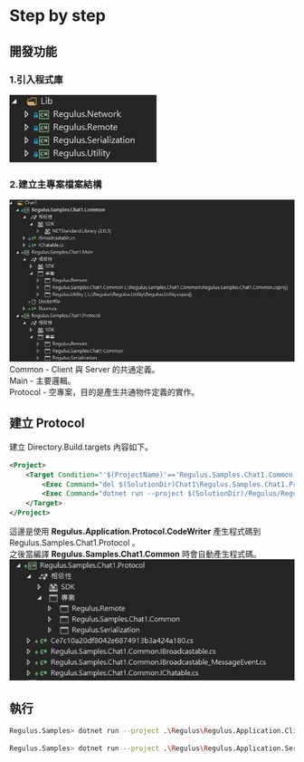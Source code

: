 # Step by step

## 開發功能
### 1.引入程式庫  
![程式庫](./doc/lib-refs.jpg)  
### 2.建立主專案檔案結構  
![檔案路徑](./doc/files-struct.jpg)  
Common - Client 與 Server 的共通定義。  
Main - 主要邏輯。  
Protocol - 空專案，目的是產生共通物件定義的實作。  
## 建立 Protocol
建立 Directory.Build.targets 內容如下。
``` xml
<Project>
    <Target Condition="'$(ProjectName)'=='Regulus.Samples.Chat1.Common' And '$(SolutionDir)'!='*Undefined*'" Name="CreateProtocol" BeforeTargets="Build">
        <Exec Command="del $(SolutionDir)Chat1\Regulus.Samples.Chat1.Protocol\*.cs /q"/>
        <Exec Command="dotnet run --project $(SolutionDir)/Regulus/Regulus.Application.Protocol.CodeWriter  --common $(TargetPath) --output $(SolutionDir)\Chat1\Regulus.Samples.Chat1.Protocol" />
    </Target>
</Project>
```  
這邊是使用 **Regulus.Application.Protocol.CodeWriter** 產生程式碼到 Regulus.Samples.Chat1.Protocol 。  
之後當編譯 **Regulus.Samples.Chat1.Common** 時會自動產生程式碼。  
![檔案路徑](./doc/protocol-codes.jpg)  


## 執行
```bash
Regulus.Samples> dotnet run --project .\Regulus\Regulus.Application.Client --protocol .\Chat1\Regulus.Samples.Chat1.Protocol\bin\Debug\netstandard2.0\Regulus.Samples.Chat1.Protocol.dll
```

```bash
Regulus.Samples> dotnet run --project .\Regulus\Regulus.Application.Server --port 53771 --protocol .\Chat1\Regulus.Samples.Chat1.Protocol\bin\Debug\netstandard2.0\Regulus.Samples.Chat1.Protocol.dll --entryname Regulus.Samples.Chat1.Main.Room --entry .\Chat1\Regulus.Samples.Chat1.Main\bin\Debug\netstandard2.0\Regulus.Samples.Chat1.Main.dll
```










